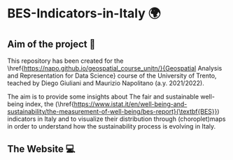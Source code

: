 # BES-Indicators-in-Italy 🌍 

## Aim of the project 🎯

This repository has been created for the \href{https://napo.github.io/geospatial_course_unitn/}{Geospatial Analysis and Representation for Data Science} course of the University of Trento, teached by Diego Giuliani and Maurizio Napolitano (a.y. 2021/2022).

The aim is to provide some insights about The fair and sustainable well-being index, the (\href{https://www.istat.it/en/well-being-and-sustainability/the-measurement-of-well-being/bes-report}{\textbf{BES}}) indicators in Italy and to visualize their distribution through (choroplet)maps in order to understand how the sustainability process is evolving in Italy.

## The Website 💻

